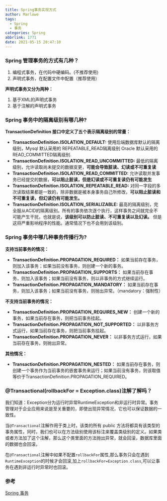 ```yaml
---
title: Spring事务实现方式
author: Marlowe
tags:
  - Spring
  - 事务
categories: Spring
abbrlink: 1771
date: 2021-05-15 20:47:10
---
```


<!--more-->

### Spring 管理事务的方式有几种？

1. 编程式事务，在代码中硬编码。(不推荐使用)
2. 声明式事务，在配置文件中配置（推荐使用）

**声明式事务又分为两种：**

1. 基于XML的声明式事务
2. 基于注解的声明式事务


### Spring 事务中的隔离级别有哪几种?

**TransactionDefinition 接口中定义了五个表示隔离级别的常量：**

* **TransactionDefinition.ISOLATION_DEFAULT:** 使用后端数据库默认的隔离级别，Mysql 默认采用的 REPEATABLE_READ隔离级别 Oracle 默认采用的 READ_COMMITTED隔离级别.
* **TransactionDefinition.ISOLATION_READ_UNCOMMITTED:** 最低的隔离级别，允许读取尚未提交的数据变更，**可能会导致脏读、幻读或不可重复读**
* **TransactionDefinition.ISOLATION_READ_COMMITTED:** 允许读取并发事务已经提交的数据，**可以阻止脏读，但是幻读或不可重复读仍有可能发生**
* **TransactionDefinition.ISOLATION_REPEATABLE_READ:** 对同一字段的多次读取结果都是一致的，除非数据是被本身事务自己所修改，**可以阻止脏读和不可重复读，但幻读仍有可能发生。**
* **TransactionDefinition.ISOLATION_SERIALIZABLE:** 最高的隔离级别，完全服从ACID的隔离级别。所有的事务依次逐个执行，这样事务之间就完全不可能产生干扰，也就是说，**该级别可以防止脏读、不可重复读以及幻读。** 但是这将严重影响程序的性能。通常情况下也不会用到该级别。

### Spring 事务中哪几种事务传播行为?

**支持当前事务的情况：**

* **TransactionDefinition.PROPAGATION_REQUIRED：** 如果当前存在事务，则加入该事务；如果当前没有事务，则创建一个新的事务。
* **TransactionDefinition.PROPAGATION_SUPPORTS：** 如果当前存在事务，则加入该事务；如果当前没有事务，则以非事务的方式继续运行。
* **TransactionDefinition.PROPAGATION_MANDATORY：** 如果当前存在事务，则加入该事务；如果当前没有事务，则抛出异常。（mandatory：强制性）

**不支持当前事务的情况：**

* **TransactionDefinition.PROPAGATION_REQUIRES_NEW：** 创建一个新的事务，如果当前存在事务，则把当前事务挂起。
* **TransactionDefinition.PROPAGATION_NOT_SUPPORTED：** 以非事务方式运行，如果当前存在事务，则把当前事务挂起。
* **TransactionDefinition.PROPAGATION_NEVER：** 以非事务方式运行，如果当前存在事务，则抛出异常。

**其他情况：**

* **TransactionDefinition.PROPAGATION_NESTED：** 如果当前存在事务，则创建一个事务作为当前事务的嵌套事务来运行；如果当前没有事务，则该取值等价于TransactionDefinition.PROPAGATION_REQUIRED。

### @Transactional(rollbackFor = Exception.class)注解了解吗？

我们知道：Exception分为运行时异常RuntimeException和非运行时异常。事务管理对于企业应用来说是至关重要的，即使出现异常情况，它也可以保证数据的一致性。

当`@Transactional`注解作用于类上时，该类的所有 public 方法将都具有该类型的事务属性，同时，我们也可以在方法级别使用该标注来覆盖类级别的定义。如果类或者方法加了这个注解，那么这个类里面的方法抛出异常，就会回滚，数据库里面的数据也会回滚。

在`@Transactional`注解中如果不配置`rollbackFor`属性,那么事务只会在遇到`RuntimeException`的时候才会回滚,加上`rollbackFor=Exception.class`,可以让事务在遇到非运行时异常时也回滚。


### 参考

[Spring 事务](https://snailclimb.gitee.io/javaguide/#/docs/system-design/framework/spring/Spring%E5%B8%B8%E8%A7%81%E9%97%AE%E9%A2%98%E6%80%BB%E7%BB%93?id=_8-spring-%e4%ba%8b%e5%8a%a1)